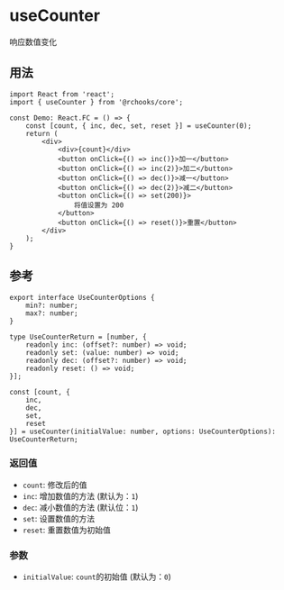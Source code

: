# useCounter

响应数值变化

## 用法

```tsx
import React from 'react';
import { useCounter } from '@rchooks/core';

const Demo: React.FC = () => {
    const [count, { inc, dec, set, reset }] = useCounter(0);
    return (
        <div>
            <div>{count}</div>
            <button onClick={() => inc()}>加一</button>
            <button onClick={() => inc(2)}>加二</button>
            <button onClick={() => dec()}>减一</button>
            <button onClick={() => dec(2)}>减二</button>
            <button onClick={() => set(200)}>
                将值设置为 200
            </button>
            <button onClick={() => reset()}>重置</button>
        </div>
    );
}
```

## 参考

```tsx
export interface UseCounterOptions {
    min?: number;
    max?: number;
}

type UseCounterReturn = [number, {
    readonly inc: (offset?: number) => void;
    readonly set: (value: number) => void;
    readonly dec: (offset?: number) => void;
    readonly reset: () => void;
}];

const [count, {
    inc,
    dec,
    set,
    reset
}] = useCounter(initialValue: number, options: UseCounterOptions): UseCounterReturn;
```

### 返回值
- `count`: 修改后的值
- `inc`: 增加数值的方法 (默认为：`1`)
- `dec`: 减小数值的方法 (默认位：`1`)
- `set`: 设置数值的方法
- `reset`: 重置数值为初始值

### 参数
- `initialValue`: `count`的初始值 (默认为：`0`)
